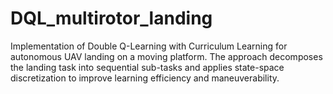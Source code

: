 # DQL_multirotor_landing
Implementation of Double Q-Learning with Curriculum Learning for autonomous UAV landing on a moving platform. The approach decomposes the landing task into sequential sub-tasks and applies state-space discretization to improve learning efficiency and maneuverability.
